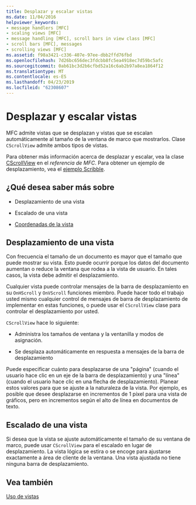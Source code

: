 ```yaml
---
title: Desplazar y escalar vistas
ms.date: 11/04/2016
helpviewer_keywords:
- message handlers [MFC]
- scaling views [MFC]
- message handling [MFC], scroll bars in view class [MFC]
- scroll bars [MFC], messages
- scrolling views [MFC]
ms.assetid: f98a3421-c336-407e-97ee-dbb2ffd76fbd
ms.openlocfilehash: 7d26bc656dec3fdcbb8fc5ea4918ec7d59bc5afc
ms.sourcegitcommit: 0ab61bc3d2b6cfbd52a16c6ab2b97a8ea1864f12
ms.translationtype: MT
ms.contentlocale: es-ES
ms.lasthandoff: 04/23/2019
ms.locfileid: "62308607"
---
```

# <a name="scrolling-and-scaling-views"></a>Desplazar y escalar vistas

MFC admite vistas que se desplazan y vistas que se escalan automáticamente al tamaño de la ventana de marco que mostrarlos. Clase `CScrollView` admite ambos tipos de vistas.

Para obtener más información acerca de desplazar y escalar, vea la clase [CScrollView](../mfc/reference/cscrollview-class.md) en el *referencia de MFC*. Para obtener un ejemplo de desplazamiento, vea el [ejemplo Scribble](../overview/visual-cpp-samples.md).

## <a name="what-do-you-want-to-know-more-about"></a>¿Qué desea saber más sobre

- Desplazamiento de una vista

- Escalado de una vista

- [Coordenadas de la vista](/windows/desktop/gdi/window-coordinate-system)

##  <a name="_core_scrolling_a_view"></a> Desplazamiento de una vista

Con frecuencia el tamaño de un documento es mayor que el tamaño que puede mostrar su vista. Esto puede ocurrir porque los datos del documento aumentan o reduce la ventana que rodea a la vista de usuario. En tales casos, la vista debe admitir el desplazamiento.

Cualquier vista puede controlar mensajes de la barra de desplazamiento en su `OnHScroll` y `OnVScroll` funciones miembro. Puede hacer todo el trabajo usted mismo cualquier control de mensajes de barra de desplazamiento de implementar en estas funciones, o puede usar el `CScrollView` clase para controlar el desplazamiento por usted.

`CScrollView` hace lo siguiente:

- Administra los tamaños de ventana y la ventanilla y modos de asignación.

- Se desplaza automáticamente en respuesta a mensajes de la barra de desplazamiento

Puede especificar cuánto para desplazarse de una "página" (cuando el usuario hace clic en un eje de la barra de desplazamiento) y una "línea" (cuando el usuario hace clic en una flecha de desplazamiento). Planear estos valores para que se ajuste a la naturaleza de la vista. Por ejemplo, es posible que desee desplazarse en incrementos de 1 píxel para una vista de gráficos, pero en incrementos según el alto de línea en documentos de texto.

##  <a name="_core_scaling_a_view"></a> Escalado de una vista

Si desea que la vista se ajuste automáticamente el tamaño de su ventana de marco, puede usar `CScrollView` para el escalado en lugar de desplazamiento. La vista lógica se estira o se encoge para ajustarse exactamente a área de cliente de la ventana. Una vista ajustada no tiene ninguna barra de desplazamiento.

## <a name="see-also"></a>Vea también

[Uso de vistas](../mfc/using-views.md)
